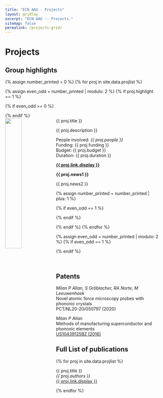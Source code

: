 ```yaml
---
title: "ECN AAU - Projects"
layout: gridlay
excerpt: "ECN AAU -- Projects."
sitemap: false
permalink: /projects-grid/
---
```



# Projects

## Group highlights

{% assign number_printed = 0 %}
{% for proj in site.data.projlist %}

{% assign even_odd = number_printed | modulo: 2 %}
{% if proj.highlight == 1 %}

{% if even_odd == 0 %}
<div class="row">
{% endif %}

<div class="col-sm-6 clearfix">
 <div class="well">
  <pubtit>{{ proj.title }}</pubtit>
  <img src="{{ site.url }}{{ site.baseurl }}/images/pubpic/{{ proj.image }}" class="img-responsive" width="33%" style="float: left" />
  <p>{{ proj.description }}</p>
  <p>People involved: <em>{{ proj.people }}</em><br>
  Funding: {{ proj.funding }}<br>
  Budget: {{ proj.budget }}<br>
  Duration: {{ proj.duration }}</p>
  <p><strong><a href="{{ proj.link.url }}">{{ proj.link.display }}</a></strong></p>
  <p class="text-danger"><strong> {{ proj.news1 }}</strong></p>
  <p> {{ proj.news2 }}</p>
 </div>
</div>

{% assign number_printed = number_printed | plus: 1 %}

{% if even_odd == 1 %}
</div>
{% endif %}

{% endif %}
{% endfor %}

{% assign even_odd = number_printed | modulo: 2 %}
{% if even_odd == 1 %}
</div>
{% endif %}

<p> &nbsp; </p>


## Patents
<em>Milan P Allan, S Gröblacher, RA Norte, M Leeuwenhoek</em><br />Novel atomic force microscopy probes with phononic crystals<br /> PCT/NL20-20/050797 (2020)

<em>Milan P Allan</em><br /> Methods of manufacturing superconductor and phononic elements <br /> <a href="https://patents.google.com/patent/US10439125B2/en?inventor=Milan+ALLAN&oq=inventor:(Milan+ALLAN)">US10439125B2 (2016)</a>

## Full List of publications

{% for proj in site.data.projlist %}

{{ proj.title }} <br />
<em>{{ proj.authors }} </em><br /><a href="{{ proj.link.url }}">{{ proj.link.display }}</a>

{% endfor %}
